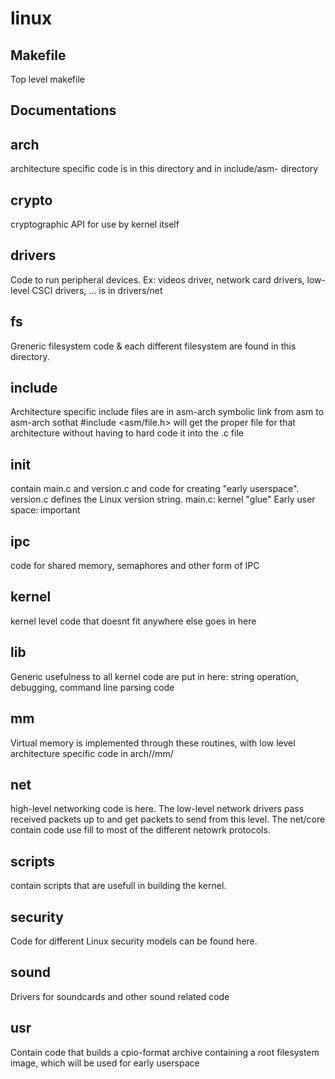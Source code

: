 # linux
## Makefile
Top level makefile
## Documentations
## arch
architecture specific code is in this directory and in include/asm-<arch> directory
## crypto
cryptographic API for use by kernel itself
## drivers
Code to run peripheral devices. Ex: videos driver, network card drivers, low-level CSCI drivers, ... is in drivers/net
## fs
Greneric filesystem code & each different filesystem are found in this directory.
## include
Architecture specific include files are in asm-arch
symbolic link from asm to asm-arch sothat #include <asm/file.h> will get the proper file for that architecture without having to hard code it into the .c file
## init
contain main.c and version.c and code for creating "early userspace".
version.c defines the Linux version string.
main.c: kernel "glue"
Early user space: important
## ipc
code for shared memory, semaphores and other form of IPC
## kernel
kernel level code that doesnt fit anywhere else goes in here
## lib
Generic usefulness to all kernel code are put in here: string operation, debugging, command line parsing code
## mm
Virtual memory is implemented through these routines, with low level architecture specific code in arch/<arch>/mm/
## net
high-level networking code is here. The low-level network drivers pass received packets up to and get packets to send from this level.
The net/core contain code use fill to most of the different netowrk protocols.
## scripts
contain scripts that are usefull in building the kernel.
## security
Code for different Linux security models can be found here.
## sound
Drivers for soundcards and other sound related code
## usr
Contain code that builds a cpio-format archive containing a root filesystem image, which will be used for early userspace